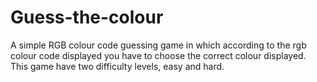 # Guess-the-colour
A simple RGB colour code guessing game in which according to the rgb colour code displayed you have to choose the correct colour displayed. This game have two difficulty levels, easy and hard. 

